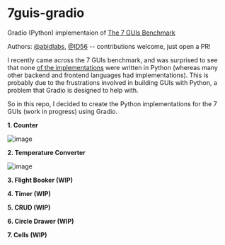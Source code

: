 # 7guis-gradio

Gradio (Python) implementaion of [The 7 GUIs Benchmark](https://7guis.github.io/7guis/)

Authors: [@abidlabs](https://twitter.com/abidlabs), [@ID56](https://github.com/ID56) -- contributions welcome, just open a PR!

I recently came across the 7 GUIs benchmark, and was surprised to see that none [of the implementations](https://eugenkiss.github.io/7guis/implementations) were written in Python (whereas many other backend and frontend languages had implementations). This is probably due to the frustrations involved in building GUIs with Python, a problem that Gradio is designed to help with.

So in this repo, I decided to create the Python implementations for the 7 GUIs (work in progress) using Gradio.

**1. Counter**

![image](https://user-images.githubusercontent.com/1778297/173684619-83be6e85-4f8c-400a-b59a-c9edfb506add.png)

**2. Temperature Converter**

![image](https://github.com/gradio-app/7guis-gradio/blob/main/2_Temperature_Converter/assets/temp_conv_demo.png?raw=true)

**3. Flight Booker (WIP)**

**4. Timer (WIP)**

**5. CRUD (WIP)**

**6. Circle Drawer (WIP)**

**7. Cells (WIP)**
